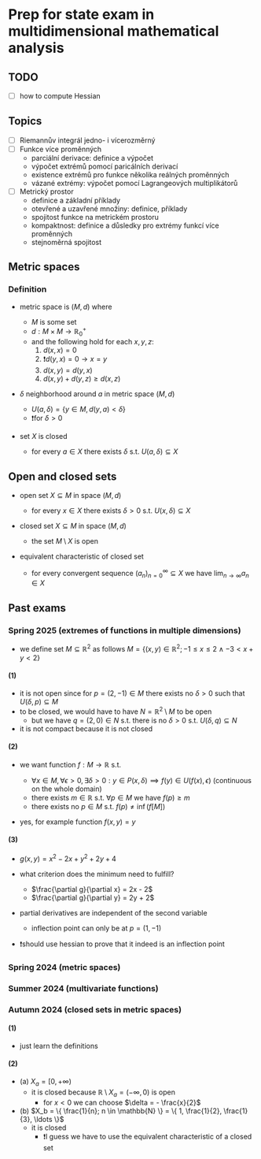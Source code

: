# Prep for state exam in multidimensional mathematical analysis

## TODO

- [ ] how to compute Hessian

## Topics

- [ ] Riemannův integrál jedno- i vícerozměrný
- [ ] Funkce více proměnných
  - parciální derivace: definice a výpočet
  - výpočet extrémů pomocí paricálních derivací
  - existence extrémů pro funkce několika reálných proměnných
  - vázané extrémy: výpočet pomocí Lagrangeových multiplikátorů
- [ ] Metrický prostor
  - definice a základní příklady
  - otevřené a uzavřené množiny: definice, příklady
  - spojitost funkce na metrickém prostoru
  - kompaktnost: definice a důsledky pro extrémy funkcí více proměnných
  - stejnoměrná spojitost

## Metric spaces

### Definition

- metric space is $(M,d)$ where
  - $M$ is some set
  - $d : M \times M \rightarrow \mathbb{R}_0^+$
  - and the following hold for each $x,y,z$:
    1. $d(x,x) = 0$
    2. ❗$d(y,x) = 0 \rightarrow x=y$
    3. $d(x,y) = d(y,x)$
    4. $d(x,y) + d(y,z) \geq d(x,z)$

- $\delta$ neighborhood around $a$ in metric space $(M,d)$
  - $U(a,\delta) = \{ y\in M , d(y,a) < \delta \}$
  - ❗for $\delta > 0$

- set $X$ is closed
  - for every $a \in X$ there exists $\delta$ s.t. $U(a,\delta) \subseteq X$

## Open and closed sets

- open set $X \subseteq M$ in space $(M,d)$
  - for every $x \in X$ there exists $\delta > 0$ s.t. $U(x,\delta) \subseteq X$

- closed set $X \subseteq M$ in space $(M,d)$
  - the set $M \setminus X$ is open

- equivalent characteristic of closed set
  - for every convergent sequence $(a_n)_{n=0}^\infty \subseteq X$ we have $\lim_{n \rightarrow \infty}a_n \in X$

## Past exams

### Spring 2025 (extremes of functions in multiple dimensions)

- we define set $M \subseteq \mathbb{R}^2$ as follows $M = \{(x,y) \in \mathbb{R}^2 ; -1 \leq x \leq 2 \wedge -3 < x + y < 2 \}$

#### (1)


- it is not open since for $p=(2,-1) \in M$ there exists no $\delta > 0$ such that $U(\delta,p) \subseteq M$
- to be closed, we would have to have $N = \mathbb{R}^2 \setminus M$ to be open
  - but we have $q=(2,0) \in N$ s.t. there is no $\delta > 0$ s.t. $U(\delta,q) \subseteq N$
- it is not compact because it is not closed

#### (2)

- we want function $f : M \rightarrow \mathbb{R}$ s.t. 
  - $\forall x \in M,\forall \epsilon > 0, \exists \delta > 0: y \in P(x,\delta) \implies f(y) \in U(f(x),\epsilon)$ (continuous on the whole domain)
  - there exists $m \in \mathbb{R}$ s.t. $\forall p \in M$ we have $f(p) \geq m$
  - there exists no $p \in M$ s.t. $f(p) \neq \inf(f[M])$

- yes, for example function $f(x,y) = y$

#### (3)

- $g(x,y) = x^2 - 2x + y^2 + 2y + 4$

- what criterion does the minimum need to fulfill?
  - $\frac{\partial g}{\partial x} = 2x - 2$
  - $\frac{\partial g}{\partial y} = 2y + 2$  

- partial derivatives are independent of the second variable
  - inflection point can only be at $p = (1,-1)$

- ❗should use hessian to prove that it indeed is an inflection point 

### Spring 2024 (metric spaces)

### Summer 2024 (multivariate functions)

### Autumn 2024 (closed sets in metric spaces)

#### (1) 

- just learn the definitions

#### (2)

- (a) $X_a = [0,+\infty)$
  - it is closed because $\mathbb{R} \setminus X_a = (-\infty,0)$ is open
    - for $x < 0$ we can choose $\delta = - \frac{x}{2}$
- (b) $X_b = \{ \frac{1}{n}; n \in \mathbb{N} \} = \{ 1, \frac{1}{2}, \frac{1}{3}, \ldots \}$
  - it is closed
    - ❗I guess we have to use the equivalent characteristic of a closed set